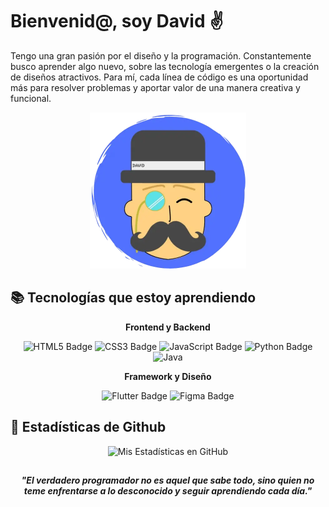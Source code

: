 # Bienvenid@, soy David ✌️
Tengo una gran pasión por el diseño y la programación. Constantemente busco aprender algo nuevo, sobre las tecnología emergentes o la creación de diseños atractivos. Para mí, cada línea de código es una oportunidad más para resolver problemas y aportar valor de una manera creativa y funcional.

<div align="center">
  <img src="resources/Elegant.webp" width="250px">
</div>

## 📚 Tecnologías que estoy aprendiendo

<div align="center">

**Frontend y Backend**

![HTML5 Badge](https://img.shields.io/badge/HTML5-E34F26?logo=html5&logoColor=fff&style=for-the-badge)
![CSS3 Badge](https://img.shields.io/badge/CSS3-1572B6?logo=css3&logoColor=fff&style=for-the-badge)
![JavaScript Badge](https://img.shields.io/badge/JavaScript-F7DF1E?logo=javascript&logoColor=000&style=for-the-badge)
![Python Badge](https://img.shields.io/badge/Python-3776AB?logo=python&logoColor=fff&style=for-the-badge)
![Java](https://custom-icon-badges.demolab.com/badge/Java-000?logo=icons8-java&logoColor=white&style=for-the-badge)

**Framework y Diseño**

![Flutter Badge](https://img.shields.io/badge/Flutter-02569B?logo=flutter&logoColor=fff&style=for-the-badge)
![Figma Badge](https://img.shields.io/badge/Figma-F24E1E?logo=figma&logoColor=fff&style=for-the-badge)

</div>

## 🤖 Estadísticas de Github

<div align="center">
  
  <img src="https://github-readme-stats.vercel.app/api?username=DavidRT31&show_icons=true&theme=radical&locale=es&rank_icon=github&custom_title=Mis%20estadísticas%20en%20GitHub" alt="Mis Estadísticas en GitHub" height="170"/>
  
</div>

<div align="center">

##

***"El verdadero programador no es aquel que sabe todo, sino quien no teme enfrentarse a lo desconocido y seguir aprendiendo cada día."***

</div>



